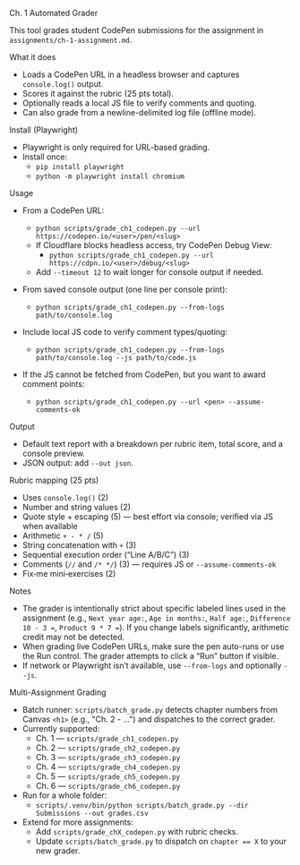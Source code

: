 Ch. 1 Automated Grader

This tool grades student CodePen submissions for the assignment in `assignments/ch-1-assignment.md`.

What it does
- Loads a CodePen URL in a headless browser and captures `console.log()` output.
- Scores it against the rubric (25 pts total).
- Optionally reads a local JS file to verify comments and quoting.
- Can also grade from a newline-delimited log file (offline mode).

Install (Playwright)
- Playwright is only required for URL-based grading.
- Install once:
  - `pip install playwright`
  - `python -m playwright install chromium`

Usage
- From a CodePen URL:
  - `python scripts/grade_ch1_codepen.py --url https://codepen.io/<user>/pen/<slug>`
  - If Cloudflare blocks headless access, try CodePen Debug View:
    - `python scripts/grade_ch1_codepen.py --url https://cdpn.io/<user>/debug/<slug>`
  - Add `--timeout 12` to wait longer for console output if needed.

- From saved console output (one line per console print):
  - `python scripts/grade_ch1_codepen.py --from-logs path/to/console.log`

- Include local JS code to verify comment types/quoting:
  - `python scripts/grade_ch1_codepen.py --from-logs path/to/console.log --js path/to/code.js`

- If the JS cannot be fetched from CodePen, but you want to award comment points:
  - `python scripts/grade_ch1_codepen.py --url <pen> --assume-comments-ok`

Output
- Default text report with a breakdown per rubric item, total score, and a console preview.
- JSON output: add `--out json`.

Rubric mapping (25 pts)
- Uses `console.log()` (2)
- Number and string values (2)
- Quote style + escaping (5) — best effort via console; verified via JS when available
- Arithmetic `+ - * /` (5)
- String concatenation with `+` (3)
- Sequential execution order (“Line A/B/C”) (3)
- Comments (`//` and `/* */`) (3) — requires JS or `--assume-comments-ok`
- Fix‑me mini‑exercises (2)

Notes
- The grader is intentionally strict about specific labeled lines used in the assignment (e.g.,
  `Next year age:`, `Age in months:`, `Half age:`, `Difference 10 - 3 =`, `Product 9 * 7 =`).
  If you change labels significantly, arithmetic credit may not be detected.
- When grading live CodePen URLs, make sure the pen auto-runs or use the Run control. The grader
  attempts to click a “Run” button if visible.
- If network or Playwright isn’t available, use `--from-logs` and optionally `--js`.

Multi-Assignment Grading
- Batch runner: `scripts/batch_grade.py` detects chapter numbers from Canvas `<h1>` (e.g., "Ch. 2 - …") and dispatches to the correct grader.
- Currently supported:
  - Ch. 1 — `scripts/grade_ch1_codepen.py`
  - Ch. 2 — `scripts/grade_ch2_codepen.py`
  - Ch. 3 — `scripts/grade_ch3_codepen.py`
  - Ch. 4 — `scripts/grade_ch4_codepen.py`
  - Ch. 5 — `scripts/grade_ch5_codepen.py`
  - Ch. 6 — `scripts/grade_ch6_codepen.py`
- Run for a whole folder:
  - `scripts/.venv/bin/python scripts/batch_grade.py --dir Submissions --out grades.csv`
- Extend for more assignments:
  - Add `scripts/grade_chX_codepen.py` with rubric checks.
  - Update `scripts/batch_grade.py` to dispatch on `chapter == X` to your new grader.
